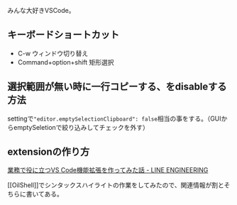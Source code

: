 みんな大好きVSCode。

## キーボードショートカット

- C-w ウィンドウ切り替え
- Command+option+shift 矩形選択

## 選択範囲が無い時に一行コピーする、をdisableする方法

settingで`"editor.emptySelectionClipboard": false`相当の事をする。（GUIからemptySeletionで絞り込みしてチェックを外す）

## extensionの作り方

[業務で役に立つVS Code機能拡張を作ってみた話 - LINE ENGINEERING](https://engineering.linecorp.com/ja/blog/uit-enhancement-vscode/)

[[OilShell]]でシンタックスハイライトの作業をしてみたので、関連情報が割とそちらに書いてある。